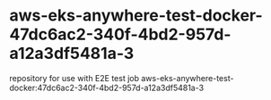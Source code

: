 # aws-eks-anywhere-test-docker-47dc6ac2-340f-4bd2-957d-a12a3df5481a-3
repository for use with E2E test job aws-eks-anywhere-test-docker:47dc6ac2-340f-4bd2-957d-a12a3df5481a-3
